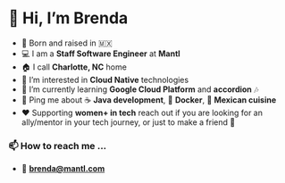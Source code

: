 # 👋 Hi, I’m Brenda
- 👶 Born and raised in 🇲🇽
- 💻 I am a **Staff Software Engineer** at **Mantl**
- 🏠 I call **Charlotte, NC** home
- 👀 I’m interested in **Cloud Native** technologies
- 🌱 I’m currently learning **Google Cloud Platform** and **accordion** :notes:
- 💬 Ping me about ☕ **Java development**, 🐳 **Docker**, 🌮 **Mexican cuisine**
- :hearts: Supporting **women+ in tech** reach out if you are looking for an ally/mentor in your tech journey, or just to make a friend :two_women_holding_hands:

 ### 📫 How to reach me ...
 - :envelope_with_arrow: **brenda@mantl.com**

<!---
brenkeys/brenkeys is a ✨ special ✨ repository because its `README.md` (this file) appears on your GitHub profile.
You can click the Preview link to take a look at your changes.
--->
